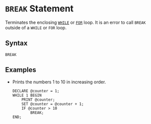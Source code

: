 # `BREAK` Statement

Terminates the enclosing [`WHILE`](while_statement.html) or [`FOR`](for_statement.html) loop. It is an error to call `BREAK` outside of a `WHILE` or `FOR` loop.  

## Syntax

`BREAK`

## Examples

- Prints the numbers 1 to 10 in increasing order.

    ```
    DECLARE @counter = 1;  
    WHILE 1 BEGIN  
        PRINT @counter;  
        SET @counter = @counter + 1;  
        IF @counter > 10  
            BREAK;  
    END;
    ```
